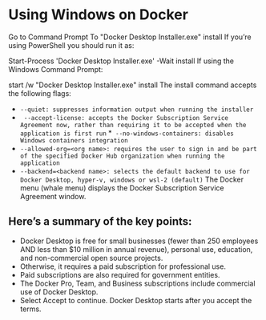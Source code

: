 # Using Windows on Docker 

Go to Command Prompt
To "Docker Desktop Installer.exe" install
If you’re using PowerShell you should run it as:

Start-Process 'Docker Desktop Installer.exe' -Wait install
If using the Windows Command Prompt:

start /w "Docker Desktop Installer.exe" install
The install command accepts the following flags:

* ``--quiet: suppresses information output when running the installer``
* `` --accept-license: accepts the Docker Subscription Service Agreement now, rather than requiring it to be accepted when the application is first run``
*`` --no-windows-containers: disables Windows containers integration``
* ``--allowed-org=<org name>: requires the user to sign in and be part of the specified Docker Hub organization when running the application``
* ``--backend=<backend name>: selects the default backend to use for Docker Desktop, hyper-v, windows or wsl-2 (default)``
The Docker menu (whale menu) displays the Docker Subscription Service Agreement window.

## Here’s a summary of the key points:

* Docker Desktop is free for small businesses (fewer than 250 employees AND less than $10 million in annual revenue), personal use, education, and non-commercial open source projects.
* Otherwise, it requires a paid subscription for professional use.
* Paid subscriptions are also required for government entities.
* The Docker Pro, Team, and Business subscriptions include commercial use of Docker Desktop.
* Select Accept to continue. Docker Desktop starts after you accept the terms.
